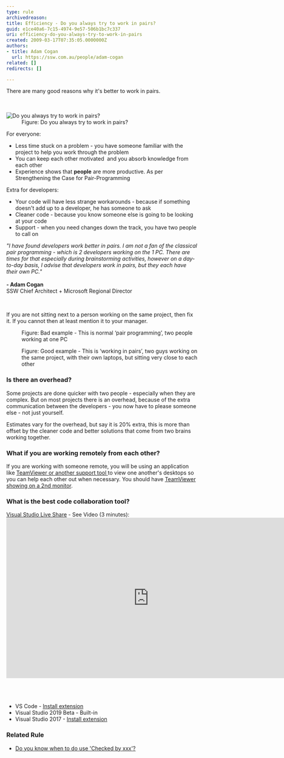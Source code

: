 ```yaml
---
type: rule
archivedreason: 
title: Efficiency - Do you always try to work in pairs?
guid: e1ce40a6-7c15-4974-9e57-506b1bc7c337
uri: efficiency-do-you-always-try-to-work-in-pairs
created: 2009-03-17T07:35:05.0000000Z
authors:
- title: Adam Cogan
  url: https://ssw.com.au/people/adam-cogan
related: []
redirects: []

---
```



​​​​There are many good reasons why it's better to work in pairs. 
<br>
<br><excerpt class='endintro'></excerpt><br>
<dl class="image"><dt> 
      <img class="ms-rteCustom-ImageArea" alt="Do you always try to work in pairs?" src="/PublishingImages/ProjectManagement_PairProgramming_Luge.jpg" />​</dt><dd>Figure&#58; Do you always try to work in pairs?<br></dd></dl><p>For everyone&#58;</p><ul><li>Less time stuck on a problem - you have someone familiar with the project to help you work through the problem</li><li>You can keep each other motivated&#160;&#160;and you absorb knowledge from each other<br></li><li>Experience shows that 
      <b>people</b> are more productive. As per​ <a>Strengthening the Case for Pair-Programming</a></li></ul><p>Extra for d​evelopers&#58;<br></p><ul><li>Your code will have less strange workarounds - because if something doesn't add up to a developer, he has someone to ask </li><li>Cleaner code - because you know someone else is going to be looking at your code </li><li>Support - when you need changes down the track, you have&#160;two people to call on </li></ul><p class="ssw15-rteElement-Reference">
   <em>&quot;I have found developers work better in pairs. I am not a fan of the classical pair programming - which is 2 developers working on the 1 PC. There are times for that especially during brainstorming activities, however on a day-to-day basis, I advise that developers work in pairs, but they each have their own PC.&quot;</em><br><br><b>- Adam Cogan​</b><br>SSW Chief Architect + Microsoft Regional Director<br></p><p>
   <br>
</p><p>If you are not sitting next to a person working on the same project, then fix it. If you cannot then at least mention it to your manager.</p><dl class="badImage"><dt> 
      <img src="/PublishingImages/PairProgramming01.jpg" alt="" /> 
   </dt><dd>Figure&#58; Bad example -&#160;This is normal ‘pair programming’,&#160;two people working at one PC</dd></dl><dl class="goodImage"><dt> 
      <img src="/PublishingImages/PairProgramming02_Small.jpg" alt="" /> 
   </dt><dd>Figure&#58; Good example -&#160;This is ‘working in pairs’, two&#160;guys working on the same project, with their own laptops, but sitting very close to each other</dd></dl><h3 class="ssw15-rteElement-H3"> Is there an overhead?</h3><p>Some projects are done quicker with&#160;two people - especially when they are complex. But on most projects there is an overhead, because of the extra communication between the developers - you now have to please someone else - not just yourself. </p><p>Estimates vary for the overhead, but say it is 20% extra, this&#160;is more than offset by the cleaner code and better solutions that come from two brains working together.</p><h3 class="ssw15-rteElement-H3"> What if you are working remotely from each other?</h3><p>If you are working with someone remote, you will be using an application like 
   <a href="/_layouts/15/FIXUPREDIRECT.ASPX?WebId=3dfc0e07-e23a-4cbb-aac2-e778b71166a2&amp;TermSetId=07da3ddf-0924-4cd2-a6d4-a4809ae20160&amp;TermId=f5be979b-fa7e-4bad-8a47-60fccd308df6" shape="rect">TeamViewer or another support tool&#160;</a>to view one another's desktops so you can help each other out when necessary. You should have 
   <a href="/_layouts/15/FIXUPREDIRECT.ASPX?WebId=3dfc0e07-e23a-4cbb-aac2-e778b71166a2&amp;TermSetId=07da3ddf-0924-4cd2-a6d4-a4809ae20160&amp;TermId=c5320def-3f58-48ef-8ffd-06a64e1d34f6" shape="rect">TeamViewer showing on a 2nd monitor</a>.<br></p><h3 class="ssw15-rteElement-H3">What is the best code collaboration tool?</h3>
<a href="https&#58;//visualstudio.microsoft.com/services/live-share/">Visual Studio Live Share</a>&#160;-&#160;See Video&#160;(3 minutes)&#58;
<div><div class="ms-rtestate-read ms-rte-embedcode ms-rte-embedil ms-rtestate-notify">
      <iframe width="750" height="422" src="https&#58;//www.youtube.com/embed/xwVQlFFre6Q" frameborder="0"></iframe>&#160;</div>
   <br>
   <div>
      <br>
   </div><div><ul><li>VS Code -&#160;<a href="https&#58;//marketplace.visualstudio.com/items?itemName=MS-vsliveshare.vsliveshare">Install extension</a>&#160;<br></li><li>Visual Studio 2019 Beta -&#160;Built-in<br></li><li>Visual Studio 2017 - 
            <a href="https&#58;//marketplace.visualstudio.com/items?itemName=MS-vsliveshare.vsls-vs">Install extension</a>​<br></li></ul><h3 class="ssw15-rteElement-H3">Related Rule​<br></h3></div><div><ul><li>
            <a href="/_layouts/15/FIXUPREDIRECT.ASPX?WebId=3dfc0e07-e23a-4cbb-aac2-e778b71166a2&amp;TermSetId=07da3ddf-0924-4cd2-a6d4-a4809ae20160&amp;TermId=b44ce620-2be6-4c95-ba62-cb6b36bfbb4a">​Do you know when to do use 'Checked by xxx'?​</a><br></li></ul></div></div>


